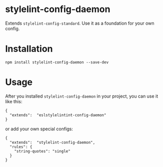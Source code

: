 # stylelint-config-daemon

Extends `stylelint-config-standard`. Use it as a foundation for your own config.

# Installation

```
npm install stylelint-config-daemon --save-dev
```

# Usage

After you installed `stylelint-config-daemon` in your project, you can use it like this:

```
{
  "extends":  "eslstylelintint-config-daemon"
}
```

or add your own special configs:

```
{
  "extends":  "stylelint-config-daemon",
  "rules": {
    "string-quotes": "single"
  }
}
```

